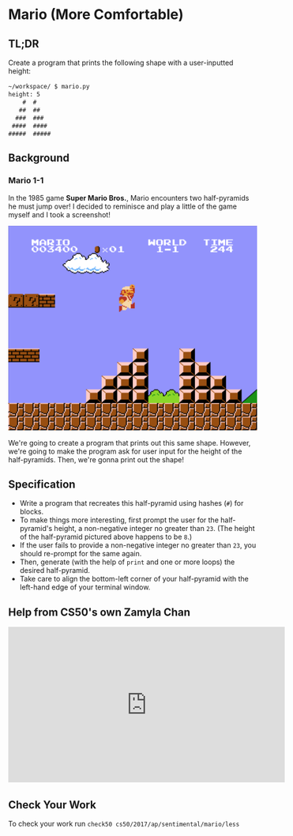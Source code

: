 # Mario (More Comfortable)

## TL;DR

Create a program that prints the following shape with a user-inputted height:

```
~/workspace/ $ mario.py
height: 5
    #  #
   ##  ##
  ###  ###
 ####  ####
#####  #####
```

## Background

### Mario 1-1

In the 1985 game **Super Mario Bros.**, Mario encounters two half-pyramids he must jump over! I decided to reminisce and play a little of the game myself and I took a screenshot!

![mariomore](mariomore.png)

We're going to create a program that prints out this same shape. However, we're going to make the program ask for user input for the height of the half-pyramids. Then, we're gonna print out the shape!

## Specification

- Write a program that recreates this half-pyramid using hashes (`#`) for blocks.
- To make things more interesting, first prompt the user for the half-pyramid's height, a non-negative integer no greater than `23`. (The height of the half-pyramid pictured above happens to be `8`.)
- If the user fails to provide a non-negative integer no greater than `23`, you should re-prompt for the same again.
- Then, generate (with the help of `print` and one or more loops) the desired half-pyramid.
- Take care to align the bottom-left corner of your half-pyramid with the left-hand edge of your terminal window.

## Help from CS50's own Zamyla Chan

<iframe width="560" height="315" src="https://www.youtube.com/embed/syt3NZhllwc" frameborder="0" allow="autoplay; encrypted-media" allowfullscreen></iframe>

## Check Your Work

To check your work run `check50 cs50/2017/ap/sentimental/mario/less`
